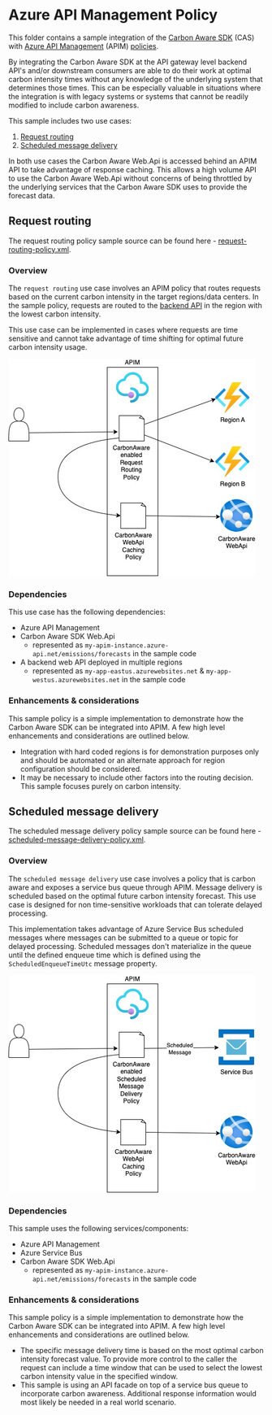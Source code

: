 <!-- markdownlint-disable MD024 -->
# Azure API Management Policy

This folder contains a sample integration of the [Carbon Aware SDK](https://github.com/Green-Software-Foundation/carbon-aware-sdk) (CAS)
with [Azure API Management](https://azure.microsoft.com/en-us/products/api-management/) (APIM)
[policies](https://learn.microsoft.com/en-us/azure/api-management/api-management-howto-policies).

By integrating the Carbon Aware SDK at the API gateway level
backend API's and/or downstream consumers are able to do their work
at optimal carbon intensity times without any knowledge of the
underlying system that determines those times. This can be especially
valuable in situations where the integration is with legacy systems
or systems that cannot be readily modified to include carbon awareness.

This sample includes two use cases:

1. [Request routing](#request-routing)
2. [Scheduled message delivery](#scheduled-message-delivery)

In both use cases the Carbon Aware Web.Api is accessed behind an
APIM API to take advantage of response caching. This allows a high volume
API to use the Carbon Aware Web.Api without concerns of being
throttled by the underlying services that the Carbon Aware SDK
uses to provide the forecast data.

## Request routing

The request routing policy sample source can be found here - [request-routing-policy.xml](request-routing-policy.xml).

### Overview

The `request routing` use case involves an APIM policy that routes requests
based on the current carbon intensity in the target regions/data centers.
In the sample policy, requests are routed to the [backend API](https://learn.microsoft.com/en-us/azure/api-management/backends)
in the region with the lowest carbon intensity.

This use case can be implemented in cases where requests are time
sensitive and cannot take advantage of time shifting for optimal future
carbon intensity usage.

![Request Routing](images/request-routing.jpg "Request Routing")

### Dependencies

This use case has the following dependencies:

* Azure API Management
* Carbon Aware SDK Web.Api
  * represented as `my-apim-instance.azure-api.net/emissions/forecasts` in the sample code
* A backend web API deployed in multiple regions
  * represented as `my-app-eastus.azurewebsites.net` &
    `my-app-westus.azurewebsites.net` in the sample code

### Enhancements & considerations

This sample policy is a simple implementation to demonstrate how
the Carbon Aware SDK can be integrated into APIM. A few high
level enhancements and considerations are outlined below.

* Integration with hard coded regions is for demonstration purposes
only and should be automated or an alternate approach for region
configuration should be considered.
* It may be necessary to include other factors into the routing
decision. This sample focuses purely on carbon intensity.

## Scheduled message delivery

The scheduled message delivery policy sample source can be found here - [scheduled-message-delivery-policy.xml](scheduled-message-delivery-policy.xml).

### Overview

The `scheduled message delivery` use case involves a policy that is
carbon aware and exposes a service bus queue through APIM. Message
delivery is scheduled based on the optimal future carbon intensity
forecast. This use case is designed for non time-sensitive workloads that
can tolerate delayed processing.

This implementation takes advantage of Azure Service Bus scheduled
messages where messages can be submitted to a queue or topic for
delayed processing. Scheduled messages don't materialize in the
queue until the defined enqueue time which is defined using the
`ScheduledEnqueueTimeUtc` message property.

![Schedule Message Delivery](images/schedule-message-delivery.jpg "Schedule Message Delivery")

### Dependencies

This sample uses the following services/components:

* Azure API Management
* Azure Service Bus
* Carbon Aware SDK Web.Api
  * represented as `my-apim-instance.azure-api.net/emissions/forecasts` in the sample code

### Enhancements & considerations

This sample policy is a simple implementation to demonstrate how
the Carbon Aware SDK can be integrated into APIM. A few high
level enhancements and considerations are outlined below.

* The specific message delivery time is based on the most optimal
carbon intensity forecast value. To provide more control to the
caller the request can include a time window that can be used to
select the lowest carbon intensity value in the specified window.
* This sample is using an API facade on top of a service bus queue to
incorporate carbon awareness. Additional response information would
most likely be needed in a real world scenario.
